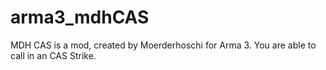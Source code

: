 # arma3_mdhCAS
MDH CAS is a mod, created by Moerderhoschi for Arma 3. You are able to call in an CAS Strike.
